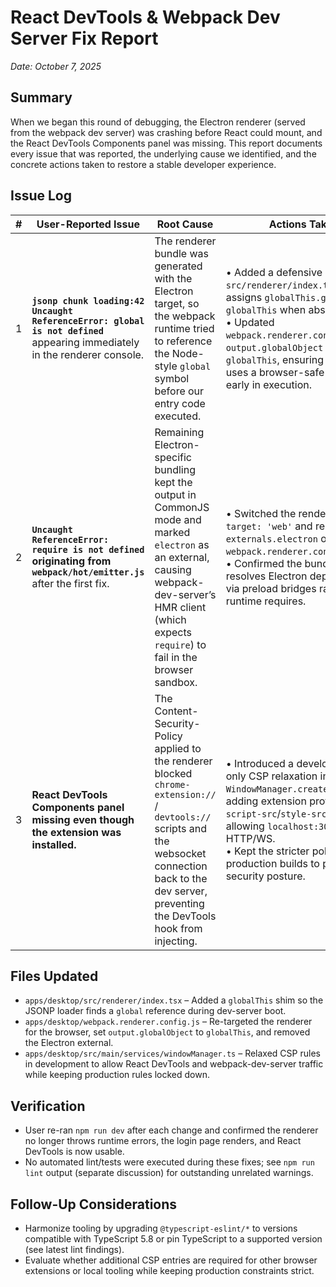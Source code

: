 # React DevTools & Webpack Dev Server Fix Report

_Date: October 7, 2025_

## Summary
When we began this round of debugging, the Electron renderer (served from the webpack dev server) was crashing before React could mount, and the React DevTools Components panel was missing. This report documents every issue that was reported, the underlying cause we identified, and the concrete actions taken to restore a stable developer experience.

## Issue Log

| # | User-Reported Issue | Root Cause | Actions Taken | Outcome |
|---|---------------------|------------|---------------|---------|
| 1 | **`jsonp chunk loading:42 Uncaught ReferenceError: global is not defined`** appearing immediately in the renderer console. | The renderer bundle was generated with the Electron target, so the webpack runtime tried to reference the Node-style `global` symbol before our entry code executed. | • Added a defensive shim in `src/renderer/index.tsx` that assigns `globalThis.global = globalThis` when absent.<br>• Updated `webpack.renderer.config.js` so `output.globalObject` points to `globalThis`, ensuring the runtime uses a browser-safe global early in execution. | Dev server bundles now evaluate without the `global` ReferenceError, allowing subsequent modules to load. |
| 2 | **`Uncaught ReferenceError: require is not defined` originating from `webpack/hot/emitter.js`** after the first fix. | Remaining Electron-specific bundling kept the output in CommonJS mode and marked `electron` as an external, causing webpack-dev-server’s HMR client (which expects `require`) to fail in the browser sandbox. | • Switched the renderer build to `target: 'web'` and removed the `externals.electron` override in `webpack.renderer.config.js`.<br>• Confirmed the bundle still resolves Electron dependencies via preload bridges rather than runtime requires. | Webpack dev server and HMR start cleanly; navigating to `http://localhost:3000` inside Electron now shows the login screen instead of a 404 or runtime crash. |
| 3 | **React DevTools Components panel missing even though the extension was installed.** | The Content-Security-Policy applied to the renderer blocked `chrome-extension://` / `devtools://` scripts and the websocket connection back to the dev server, preventing the DevTools hook from injecting. | • Introduced a development-only CSP relaxation in `WindowManager.createMainWindow`, adding extension protocols to `script-src`/`style-src` and allowing `localhost:3000` over HTTP/WS.<br>• Kept the stricter policy for production builds to preserve security posture. | React DevTools attaches successfully; user confirmed the Components tab appears while running against the webpack dev server. |

## Files Updated
- `apps/desktop/src/renderer/index.tsx` – Added a `globalThis` shim so the JSONP loader finds a `global` reference during dev-server boot.
- `apps/desktop/webpack.renderer.config.js` – Re-targeted the renderer for the browser, set `output.globalObject` to `globalThis`, and removed the Electron external.
- `apps/desktop/src/main/services/windowManager.ts` – Relaxed CSP rules in development to allow React DevTools and webpack-dev-server traffic while keeping production rules locked down.

## Verification
- User re-ran `npm run dev` after each change and confirmed the renderer no longer throws runtime errors, the login page renders, and React DevTools is now usable.
- No automated lint/tests were executed during these fixes; see `npm run lint` output (separate discussion) for outstanding unrelated warnings.

## Follow-Up Considerations
- Harmonize tooling by upgrading `@typescript-eslint/*` to versions compatible with TypeScript 5.8 or pin TypeScript to a supported version (see latest lint findings).
- Evaluate whether additional CSP entries are required for other browser extensions or local tooling while keeping production constraints strict.
